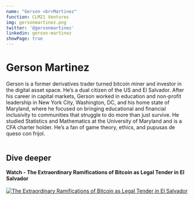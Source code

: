 ```yaml
---
name: "Gerson <br>Martinez"
function: CLM21 Ventures
img: gersonmartinez.png
twitter: '@gersonmartinez'
linkedin: gerson-martinez
showPage: true
---
```


# Gerson Martinez
 
Gerson is a former derivatives trader turned bitcoin miner and investor in the digital asset space. He’s a dual citizen of the US and El Salvador. After his career in capital markets, Gerson worked in education and non-profit leadership in New York City, Washington, DC, and his home state of Maryland, where he focused on bringing educational and financial inclusivity to communities that struggle to do more than just survive. He studied Statistics and Mathematics at the University of Maryland and is a CFA charter holder. He’s a fan of game theory, ethics, and pupusas de queso con frijol.
<br><br>

## Dive deeper


<div class="grid grid-cols-1 md:grid-cols-2 gap-5">
<div class="p-3 my-2">

**Watch - The Extraordinary Ramifications of Bitcoin as Legal Tender in El Salvador** <br><br>
[ ![The Extraordinary Ramifications of Bitcoin as Legal Tender in El Salvador](/content/gerson_legal.png)](https://www.youtube.com/watch?v=wduCTLGrcVo/)
</div>

</div>

<br>









